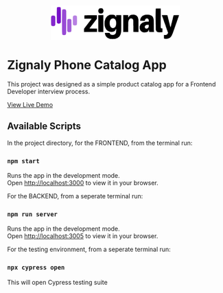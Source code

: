 <br />
<div align="center">
    <img  src="./public/assets/readme.png" alt="Logo" width="300" height="80">
  </a>
  </div>

# Zignaly Phone Catalog App

This project was designed as a simple product catalog app for a Frontend Developer interview process.

<a href="https://zignaly-phone-catalog.herokuapp.com/">View Live Demo</a>

## Available Scripts

In the project directory, for the FRONTEND, from the terminal run:

### `npm start`

Runs the app in the development mode.\
Open [http://localhost:3000](http://localhost:3000) to view it in your browser.

For the BACKEND, from a seperate terminal run:

### `npm run server`

Runs the app in the development mode.\
Open [http://localhost:3005](http://localhost:3005) to view it in your browser.

For the testing environment, from a seperate terminal run:

### `npx cypress open`

This will open Cypress testing suite

